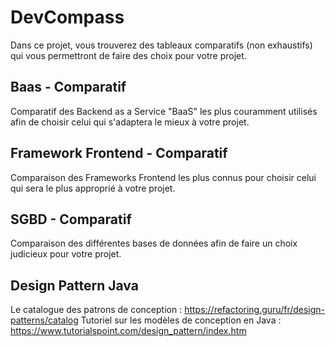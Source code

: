 # DevCompass
Dans ce projet, vous trouverez des tableaux comparatifs (non exhaustifs) qui vous permettront de faire des choix pour votre projet.

## Baas - Comparatif
Comparatif des Backend as a Service "BaaS" les plus couramment utilisés afin de choisir celui qui s'adaptera le mieux à votre projet.

## Framework Frontend - Comparatif
Comparaison des Frameworks Frontend les plus connus pour choisir celui qui sera le plus approprié à votre projet.

## SGBD - Comparatif
Comparaison des différentes bases de données afin de faire un choix judicieux pour votre projet.

## Design Pattern Java
Le catalogue des patrons de conception         : https://refactoring.guru/fr/design-patterns/catalog
Tutoriel sur les modèles de conception en Java : https://www.tutorialspoint.com/design_pattern/index.htm

